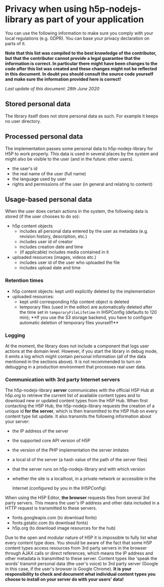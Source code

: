 # Privacy when using h5p-nodejs-library as part of your application

You can use the following information to make sure you comply with your local
regulations \(e.g. GDPR\). You can base your privacy declaration on parts of it.

**Note that this list was compiled to the best knowledge of the contributor, but
that the contributor cannot provide a legal guarantee that the information is
correct. In particular there might have been changes to the code after this list
was created and these changes might not be reflected in this document. In doubt
you should consult the source code yourself and make sure the information
provided here is correct!**

_Last update of this document: 28th June 2020_

## Stored personal data

The library itself does not store personal data as such. For example it keeps no
user directory.

## Processed personal data

The implementation passes some personal data to h5p-nodejs-library for H5P to
work properly. This data is used in several places by the system and might also
be visible to the user \(and in the future: other users\).

* the user's id
* the real name of the user \(full name\)
* the language used by user
* rights and permissions of the user \(in general and relating to content\)

## Usage-based personal data

When the user does certain actions in the system, the following data is stored
\(if the user chooses to do so\):

* h5p content objects
  * includes all personal data entered by the user as metadata \(e.g. revision
    history, description, etc.\)
  * includes user id of creator
  * includes creation date and time
  * \(if applicable\) includes media contained in it
* uploaded resources \(images, videos etc.\)
  * includes user id of the user who uploaded the file
  * includes upload date and time

### Retention times

* h5p content objects: kept until explicitly deleted by the implementation
* uploaded resources:
  * kept until corresponding h5p content object is deleted
  * temporary files \(used in the editor\) are automatically deleted after the
    time set in `temporaryFileLifetime` in IH5PConfig \(defaults to 120 min\);
    \*\*If you use the S3 storage backend, you have to configure automatic
    deletion of temporary files yourself!\*\*

### Logging

At the moment, the library does not include a component that logs user actions
at the domain level. However, if you start the library in debug mode, it emits a
log which might contain personal information \(all of the data mentioned in the
sections above\). It is not recommended to turn on debugging in a production
environment that processes real user data.

### Communication with 3rd party Internet servers

The h5p-nodejs-library **server** communicates with the official H5P Hub at
h5p.org to retrieve the current list of available content types and to download
new or updated content types from the H5P Hub. When first contacting the H5P
Hub, the h5p-nodejs-library requests the creation of a unique id **for the
server**, which is then transmitted to the H5P Hub on every content type list
update. It also transmits the following information about your server:

* the IP address of the server
* the supported core API version of H5P
* the version of the PHP implementation the server imitates
* a local id of the server \(a hash value of the path of the server files\)
* that the server runs on h5p-nodejs-library and with which version
* whether the site is a localhost, in a private network or accessible in the

  Internet \(configured by you in the IH5PConfig\)

When using the H5P Editor, **the browser** requests files from several 3rd party
servers. This means the user's IP address and other data included in a HTTP
request is transmitted to these servers.

* fonts.googleapis.com \(to download fonts\)
* fonts.gstatic.com \(to download fonts\)
* h5p.org \(to download image resources for the hub\)

Due to the open and modular nature of H5P it is impossible to fully list what
every content type does. You should be aware of the fact that some H5P content
types access resources from 3rd party servers in the browser through AJAX calls
or direct references, which means the IP address and other metadata is
transmitted to these server. Content types like 'speak the words' transmit
personal data \(the user's voice\) to 3rd party server \(Google in this case, if
the user's browser is Google Chrome\). **It is your responsibility to check and
document what individual content types you choose to install on your server do
with your users' data!**

